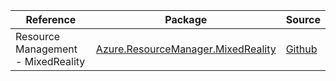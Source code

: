 | Reference | Package | Source |
|---|---|---|
|Resource Management - MixedReality|[Azure.ResourceManager.MixedReality](https://www.nuget.org/packages/Azure.ResourceManager.MixedReality)|[Github](https://github.com/Azure/azure-sdk-for-net/blob/main/sdk/mixedreality/Azure.ResourceManager.MixedReality)|
